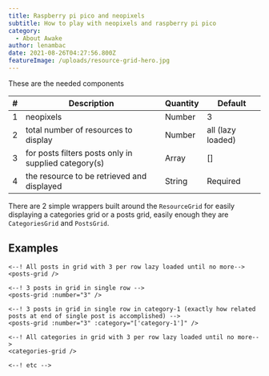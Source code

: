```yaml
---
title: Raspberry pi pico and neopixels
subtitle: How to play with neopixels and raspberry pi pico
category:
  - About Awake
author: lenambac
date: 2021-08-26T04:27:56.800Z
featureImage: /uploads/resource-grid-hero.jpg
---
```

These are the needed components

| #     | Description                                          | Quantity   | Default           |
| -------- | ---------------------------------------------------- | ------ | ----------------- |
| 1 | neopixels | Number | 3                 |
| 2 | total number of resources to display                 | Number | all (lazy loaded) |
| 3 | for posts filters posts only in supplied category(s) | Array  | \[]               |
| 4 | the resource to be retrieved and displayed           | String | Required          |

There are 2 simple wrappers built around the `ResourceGrid` for easily displaying a categories grid or a posts grid, easily enough they are `CategoriesGrid` and `PostsGrid`.

## Examples
```
<--! All posts in grid with 3 per row lazy loaded until no more-->
<posts-grid />

<--! 3 posts in grid in single row -->
<posts-grid :number="3" />

<--! 3 posts in grid in single row in category-1 (exactly how related posts at end of single post is accomplished) -->
<posts-grid :number="3" :category="['category-1']" />

<--! All categories in grid with 3 per row lazy loaded until no more-->
<categories-grid />

<--! etc -->
```
